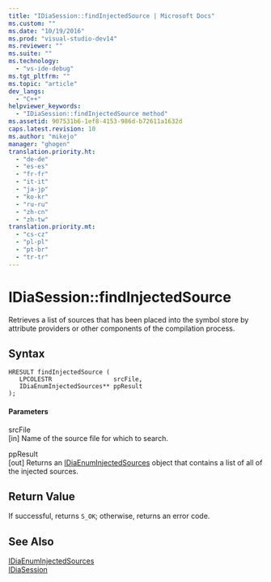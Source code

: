 ```yaml
---
title: "IDiaSession::findInjectedSource | Microsoft Docs"
ms.custom: ""
ms.date: "10/19/2016"
ms.prod: "visual-studio-dev14"
ms.reviewer: ""
ms.suite: ""
ms.technology: 
  - "vs-ide-debug"
ms.tgt_pltfrm: ""
ms.topic: "article"
dev_langs: 
  - "C++"
helpviewer_keywords: 
  - "IDiaSession::findInjectedSource method"
ms.assetid: 907531b6-1ef8-4153-986d-b72611a1632d
caps.latest.revision: 10
ms.author: "mikejo"
manager: "ghogen"
translation.priority.ht: 
  - "de-de"
  - "es-es"
  - "fr-fr"
  - "it-it"
  - "ja-jp"
  - "ko-kr"
  - "ru-ru"
  - "zh-cn"
  - "zh-tw"
translation.priority.mt: 
  - "cs-cz"
  - "pl-pl"
  - "pt-br"
  - "tr-tr"
---
```

# IDiaSession::findInjectedSource
Retrieves a list of sources that has been placed into the symbol store by attribute providers or other components of the compilation process.  
  
## Syntax  
  
```cpp#  
HRESULT findInjectedSource (   
   LPCOLESTR                 srcFile,  
   IDiaEnumInjectedSources** ppResult  
);  
```  
  
#### Parameters  
 srcFile  
 [in] Name of the source file for which to search.  
  
 ppResult  
 [out] Returns an [IDiaEnumInjectedSources](../debug-interface-access/idiaenuminjectedsources.md) object that contains a list of all of the injected sources.  
  
## Return Value  
 If successful, returns `S_OK`; otherwise, returns an error code.  
  
## See Also  
 [IDiaEnumInjectedSources](../debug-interface-access/idiaenuminjectedsources.md)   
 [IDiaSession](../debug-interface-access/idiasession.md)